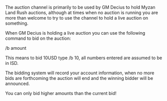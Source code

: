 The auction channel is primarily to be used by GM Decius to hold Myzan Land Rush auctions, although at times when no auction is running you are more than welcome to try to use the channel to hold a live auction on something.

When GM Decius is holding a live auction you can use the following command to bid on the auction:

/b amount

This means to bid 10USD type /b 10, all numbers entered are assumed to be in ISD.

The bidding system will record your account information, when no more bids are forthcoming the auction will end and the winning bidder will be announced.

You can only bid higher amounts than the current bid!